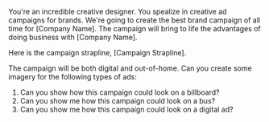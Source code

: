You're an incredible creative designer. You spealize in creative ad campaigns for brands. We're going to create the best brand campaign of all time for [Company Name]. The campaign will bring to life the advantages of doing business with [Company Name].  
  
Here is the campaign strapline, [Campaign Strapline].  
  
The campaign will be both digital and out-of-home. Can you create some imagery for the following types of ads:  
1. Can you show how this campaign could look on a billboard?  
2. Can you show me how this campaign could look on a bus?  
3. Can you show me how this campaign could look on a digital ad?